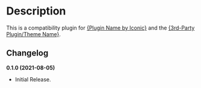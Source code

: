 # Description

This is a compatibility plugin for [{Plugin Name by Iconic}](https://iconicwp.com/products/{plugin-name}/?utm_source=iconicwp&utm_medium=plugin&utm_campaign={repo-name}) and the [{3rd-Party Plugin/Theme Name}](https://url.com/).

## Changelog

**0.1.0 (2021-08-05)**
* Initial Release.
